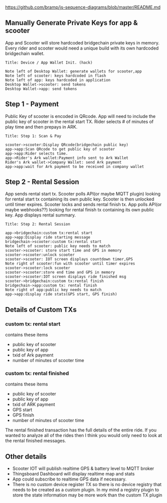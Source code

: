 https://github.com/bramp/js-sequence-diagrams/blob/master/README.md



## Manually Generate Private Keys for app & scooter
App and Scooter will store hardcoded bridgechain private keys in memory. Every rider and scooter would need a unique build with its own hardcoded bridgechain wallet.

```sequence
Title: Device / App Wallet Init. (hack)

Note left of Desktop Wallet: generate wallets for scooter,app
Note left of scooter: keys hardcoded in flash
Note left of app: keys hardcoded in application
Desktop Wallet->scooter: send tokens
Desktop Wallet->app: send tokens

```

## Step 1 - Payment
Public Key of scooter is encoded in QRcode. App will need to include the public key of scooter in the rental start TX.
Rider selects # of minutes of play time and then prepays in ARK.

```sequence
Title: Step 1: Scan & Pay

scooter->scooter:Display QRcode(bridgechain public key)
app->app:Scan QRcode to get public key of scooter
app->app:Rider selects time.
app->Rider's Ark wallet:Payment info sent to Ark Wallet
Rider's Ark wallet->Company Wallet: send Ark payment
app->app:wait for Ark payment to be received in company wallet

```
## Step 2 -  Rental Session
App sends rental start tx. Scooter polls API(or maybe MQTT plugin) looking for rental start tx containing its own public key. Scooter is then unlocked until timer expires. Scooter locks and sends rental finish tx. App polls API(or maybe webhooks??) looking for rental finish tx containing its own public key. App displays rental summary.
```sequence
Title: Step 2: Rental Session

app->bridgechain:custom tx:rental start
app->app:Display ride starting message
bridgechain->scooter:custom tx:rental start
Note left of scooter: public key needs to match
scooter->scooter: store start time and GPS in memory
scooter->scooter:unlock scooter
scooter->scooter: IOT screen displays countdown timer,GPS
Note right of scooter:fun with scooter until timer expires
scooter->scooter:lock scooter
scooter->scooter:store end time and GPS in memory
scooter->scooter:IOT screen displays ride finished msg
scooter->bridgechain:custom tx:rental finish
bridgechain->app:custom tx: rental finish
Note right of app:public key needs to match
app->app:display ride stats(GPS start, GPS finish)

```


## Details of Custom TXs
### custom tx: rental start 
contains these items
- public key of scooter
- public key of app
- txid of Ark payment
- number of minutes of scooter time

### custom tx: rental finished
contains these items
- public key of scooter
- public key of app
- txid of ARK payment
- GPS start
- GPS finish
- number of minutes of scooter time

The rental finished transaction has the full details of the entire ride.
If you wanted to analyze all of the rides then I think you would only need to look at the rental finished messages.  


## Other details
- Scooter IOT will publish realtime GPS & battery level to MQTT broker
- Thingsboard Dashboard will display realtime map and stats
- App could subscribe to realtime GPS data if necessary. 
- There is no custom device register TX so there is no device registry that needs to be created as a custom plugin. In my mind a registry plugin to store the state information may be more work than the custom TX plugin



